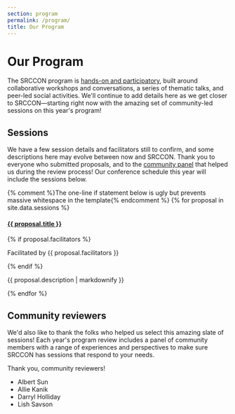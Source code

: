 ```yaml
---
section: program
permalink: /program/
title: Our Program
---
```


# Our Program

The SRCCON program is [hands-on and participatory](/attendees/), built around collaborative workshops and conversations, a series of thematic talks, and peer-led social activities. We'll continue to add details here as we get closer to SRCCON—starting right now with the amazing set of community-led sessions on this year's program!

## Sessions 

We have a few session details and facilitators still to confirm, and some descriptions here may evolve between now and SRCCON. Thank you to everyone who submitted proposals, and to the [community panel](#community-review) that helped us during the review process! Our conference schedule this year will include the sessions below.

<div class="session-proposal-list">{% comment %}The one-line if statement below is ugly but prevents massive whitespace in the template{% endcomment %}
{% for proposal in site.data.sessions %}
    <div class="session-proposal" id="proposal-{{ proposal.id }}">
        <h4 class="session-title"><a href="#proposal-{{ proposal.id }}">{{ proposal.title }}</a></h4>
        {% if proposal.facilitators %}<p class="facilitator">Facilitated by {{ proposal.facilitators }}</p>{% endif %}
        <p class="session-description">{{ proposal.description | markdownify }}</p>
    </div>
{% endfor %}
</div>

<script src="https://cdnjs.cloudflare.com/ajax/libs/jquery/2.1.3/jquery.min.js"></script>
<script src="/media/js/listfilter.min.js"></script>
<script>
var filter = ListFilter({
    listContainer: '.session-proposal-list',
    filterItemClass: '.session-proposal'
});
</script>

<span id="community-review"></span>

## Community reviewers

We'd also like to thank the folks who helped us select this amazing slate of sessions! Each year's program review includes a panel of community members with a range of experiences and perspectives to make sure SRCCON has sessions that respond to your needs.

Thank you, community reviewers!

* Albert Sun
* Allie Kanik
* Darryl Holliday
* Lish Savson
